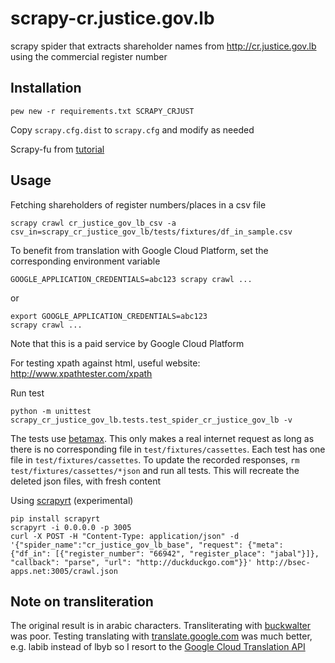 # scrapy-cr.justice.gov.lb
scrapy spider that extracts shareholder names from http://cr.justice.gov.lb using the commercial register number

## Installation

```
pew new -r requirements.txt SCRAPY_CRJUST
```

Copy `scrapy.cfg.dist` to `scrapy.cfg` and modify as needed

Scrapy-fu from [tutorial](https://doc.scrapy.org/en/latest/intro/tutorial.html)

## Usage

Fetching shareholders of register numbers/places in a csv file
```
scrapy crawl cr_justice_gov_lb_csv -a csv_in=scrapy_cr_justice_gov_lb/tests/fixtures/df_in_sample.csv
```

To benefit from translation with Google Cloud Platform, set the corresponding environment variable

```
GOOGLE_APPLICATION_CREDENTIALS=abc123 scrapy crawl ...
```
or
```
export GOOGLE_APPLICATION_CREDENTIALS=abc123
scrapy crawl ...
```

Note that this is a paid service by Google Cloud Platform


For testing xpath against html, useful website: http://www.xpathtester.com/xpath


Run test
```
python -m unittest scrapy_cr_justice_gov_lb.tests.test_spider_cr_justice_gov_lb -v
```

The tests use [betamax](http://betamax.readthedocs.io/).
This only makes a real internet request as long as there is no corresponding file in `test/fixtures/cassettes`.
Each test has one file in `test/fixtures/cassettes`.
To update the recorded responses, `rm test/fixtures/cassettes/*json` and run all tests.
This will recreate the deleted json files, with fresh content

Using [scrapyrt](http://scrapyrt.readthedocs.io/en/latest/api.html#) (experimental)

```
pip install scrapyrt
scrapyrt -i 0.0.0.0 -p 3005
curl -X POST -H "Content-Type: application/json" -d '{"spider_name":"cr_justice_gov_lb_base", "request": {"meta": {"df_in": [{"register_number": "66942", "register_place": "jabal"}]}, "callback": "parse", "url": "http://duckduckgo.com"}}' http://bsec-apps.net:3005/crawl.json
```

## Note on transliteration

The original result is in arabic characters.
Transliterating with [buckwalter](https://github.com/shadiakiki1986/ocr-arabic/blob/master/transliterate.py) was poor.
Testing translating with [translate.google.com](https://translate.google.com) was much better,
e.g. labib instead of lbyb
so I resort to the [Google Cloud Translation API](https://cloud.google.com/translate/docs/translating-text#translate-translate-text-python)

